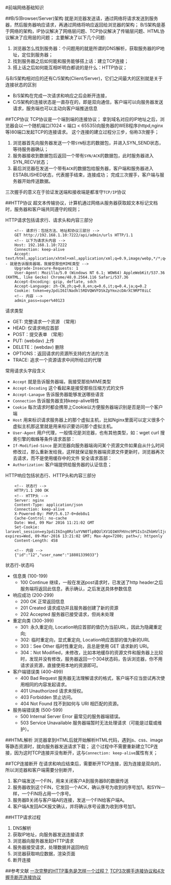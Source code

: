 #前端网络基础知识

##B/S(Browser/Server)架构
就是浏览器发送请，通过网络将请求发送到服务器，然后服务器响应请求，再通过网络将响应返回给浏览器的架构；
B/S架构是基于网络的架构，IP协议解决了网络层问题、TCP协议解决了传输层问题、HTML协议解决了应用层的问题；
主要解决了以下几个问题:
1. 浏览器怎么找到服务器：个问题用的就是所谓的DNS解析，获取服务器的IP地址，定位到服务器；
2. 找到服务器之后如何能和服务能够搭上话：建立TCP连接；
3. 搭上话之后如何能互相听明白都说的是什么：HTTP协议；


与B/S架构相对应的还有C/S架构(Client/Server)，它们之间最大的区别就是关于连接状态的区别
+ B/S架构在完成一次请求和响应之后会断开连接，
+ C/S架构的连接状态是一直存在的，即是双向通信，客户端可以向服务器发送请求，服务端也可以主动向客户端推送信息

##TCP协议
TCP协议是一个端到端的连接协议；
拿到域名对应的IP地址之后，浏览器会以一个随机端口(1024 < 端口 < 65535)向服务器的WEB程序(httpd,nginx等)80端口发起TCP的连接请求。
这个连接的建立过程分三步，俗称3次握手；

1. 浏览器首先向服务器发送一个带`SYN`标志的数据包，并进入SYN_SEND状态，等待服务器确认；
2. 服务器接收到数据包后返回一个带有`SYN/ACK`的数据包，此时服务器进入SYN_RECV状态；
3. 最后浏览器在发送一个带有`ACK`的数据包给服务器，客户端和服务器进入ESTABLISHED状态，代表握手结束，连接成功；
完成三次握手，客户端与服务器开始传送数据。

三次握手的意义在于验证发送端和接收端是都准守`TCP/IP`协议

##HTTP协议
超文本传输协议，计算机通过网络从服务器获取超文本标记文档时，服务器和客户端共同遵守的规则；

HTTP请求包括请求行、请求头和内容三部分
```    
    <!-- 请求行：包括方法、地址和协议三部分 -->
    GET http://192.168.1.10:7222/api/admin/urls HTTP/1.1  
    <!-- 以下为请求头内容 -->
    Host: 192.168.1.10:7222
    Connection: keep-alive
    Accept: text/html,application/xhtml+xml,application/xml;q=0.9,image/webp,*/*;q=0.8<!-- 就是告诉服务器端，我接受那些MIME类型 -->
    Upgrade-Insecure-Requests: 1
    User-Agent: Mozilla/5.0 (Windows NT 6.1; WOW64) AppleWebKit/537.36 (KHTML, like Gecko) Chrome/48.0.2564.116 Safari/537.36
    Accept-Encoding: gzip, deflate, sdch
    Accept-Language: zh-CN,zh;q=0.8,en;q=0.6,it;q=0.4,ja;q=0.2
    Cookie: token=eyJpdiI6IlNadkl5RDVQWVFDSkZpYmxzcDArXC9RPT0iLC
    <!-- 内容 -->
    admin_pass=super%40123
```

请求类型
+ GET: 完整请求一个资源 （常用）
+ HEAD: 仅请求响应首部
+ POST：提交表单  （常用）
+ PUT: (webdav) 上传 
+ DELETE：(webdav) 删除 
+ OPTIONS：返回请求的资源所支持的方法的方法 
+ TRACE: 追求一个资源请求中间所经过的代理 

常用请求头字段含义
+ `Accept`  就是告诉服务器端，我接受那些MIME类型
+ `Accept-Encoding`  这个看起来是接受那些压缩方式的文件
+ `Accept-Lanague`   告诉服务器能够发送哪些语言 
+ `Connection`       告诉服务器支持keep-alive特性
+ `Cookie`           每次请求时都会携带上Cookie以方便服务器端识别是否是同一个客户端
+ `Host`             用来标识请求服务器上的那个虚拟主机，比如Nginx里面可以定义很多个虚拟主机那这里就是用来标识要访问那个虚拟主机。
+ `User-Agent`       用户代理，一般情况是浏览器，也有其他类型，如：wget curl 搜索引擎的蜘蛛等条件请求首部：
+ `If-Modified-Since` 是浏览器向服务器端询问某个资源文件如果自从什么时间修改过，那么重新发给我，这样就保证服务器端资源文件更新时，浏览器再次去请求，而不是使用缓存中的文件
安全请求首部：
+ `Authorization`: 客户端提供给服务器的认证信息；

HTTP响应包括状态行、HTTP头和内容三部分
```  
    <!-- 状态行 -->
    HTTP/1.1 200 OK
    <!-- HTTP头 -->
    Server: nginx
    Content-Type: application/json
    Connection: keep-alive
    X-Powered-By: PHP/5.6.17-0+deb8u1
    Cache-Control: no-cache
    Date: Wed, 09 Mar 2016 11:21:02 GMT
    Set-Cookie: laravel_session=eyJpdiI6Ing0RzluYVN0TlpBQUlXV1Q1WXFHVnc9PSIsInZhbHVlIjoiTnNCODNDM1YwMU14RXRtRGJuYWE4cWxRQzFzSG84bUpIUkRVYUVsRUNcL2RKZ3lERWQ1aXZoamZGWnNXY2dHU3RqTlFpc0N6N29BNCt2TGc2eGRSYUlRPT0iLCJtYWMiOiJhNThkYmNlNDNlNWMzZmY3OTllNTJlYjNmZjMyM2FlYzZhOWY0NjMwYzE3YTJjYjg0MWY2MDc5NmY5YjI2OTA4In0%3D; expires=Wed, 09-Mar-2016 13:21:02 GMT; Max-Age=7200; path=/; httponly
    Content-Length: 458

    <!-- 内容 -->
    {"id":"12","user_name":"18801339033"}
```

状态行-状态吗
+ 信息类 (100-199)
    * 100  Continue  继续，一般在发送post请求时，已发送了http header之后服务端将返回此信息，表示确认，之后发送具体参数信息
+ 响应成功 (200-299)
    * 200  OK   正常返回信息
    * 201  Created  请求成功并且服务器创建了新的资源
    * 202  Accepted  服务器已接受请求，但尚未处理
+ 重定向类 (300-399)
    * 301: 永久重定向, Location响应首部的值仍为当前URL，因此为隐藏重定向;
    * 302: 临时重定向，显式重定向, Location响应首部的值为新的URL
    * 303：See Other  临时性重定向，且总是使用 GET 请求新的 URI。
    * 304：Not Modified，未修改，比如本地缓存的资源文件和服务器上比较时，发现并没有修改，服务器返回一个304状态码，告诉浏览器，你不用请求该资源，直接使用本地的资源即可。
+ 客户端错误类 (400-499)
    * 400 Bad Request  服务器无法理解请求的格式，客户端不应当尝试再次使用相同的内容发起请求。
    * 401 Unauthorized  请求未授权。
    * 403 Forbidden  禁止访问。
    * 404 Not Found  找不到如何与 URI 相匹配的资源。
+ 服务端错误类 (500-599)
    * 500 Internal Server Error  最常见的服务器端错误。
    * 503 Service Unavailable 服务器端暂时无法处理请求（可能是过载或维护）。



##HTML解析
浏览器拿到HTML后就开始解析HTML代码，遇到js、css、image等静态资源时，就向服务器发送请求下载；
这个过程中不需要重新建立TCP连接，因为这时TCP连接并没有断开，这与`Connection: keep-alive`属性有关；


##TCP连接断开
在请求和响应结束后，需要断开TCP连接，因为连接是双向的，所以浏览器和客户端需要分别断开，
1. 客户端发送一个FIN，用来关闭客户A到服务器B的数据传送
2. 服务器收到这个FIN，它发回一个ACK，确认序号为收到的序号加1。和SYN一样，一个FIN将占用一个序号。
3. 服务器B关闭与客户端A的连接，发送一个FIN给客户端A。
4. 客户端A发回ACK报文确认，并将确认序号设置为收到序号加1。


##HTTP请求过程
1. DNS解析
2. 获取IP地址，向服务器发送连接请求
3. 浏览器向服务器发起HTTP请求
4. 服务器接受请求，处理数据并返回响应
5. 浏览器获取响应数据，渲染页面
6. 断开连接


##参考文献
[一次完整的HTTP事务是怎样一个过程？](http://www.linux178.com/web/httprequest.html)
[TCP3次握手连接协议和4次握手断开连接协议](http://blog.csdn.net/lostyears/article/details/7104349)